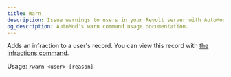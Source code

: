 ```yaml
---
title: Warn
description: Issue warnings to users in your Revolt server with AutoMod's warn command. Track and manage user behavior with detailed warning system.
og_description: AutoMod's warn command usage documentation.
---
```


Adds an infraction to a user's record. You can view this record with [the infractions command](/docs/commands/moderation/infractions).

Usage: `/warn <user> [reason]`
